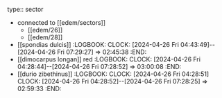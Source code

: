 type:: sector

- connected to [[edem/sectors]]
	- [[edem/26]]
	- [[edem/28]]
- [[spondias dulcis]]
  :LOGBOOK:
  CLOCK: [2024-04-26 Fri 04:43:49]--[2024-04-26 Fri 07:29:27] =>  02:45:38
  :END:
- [[dimocarpus longan]] red
  :LOGBOOK:
  CLOCK: [2024-04-26 Fri 04:28:44]--[2024-04-26 Fri 07:28:52] =>  03:00:08
  :END:
- [[durio zibethinus]]
  :LOGBOOK:
  CLOCK: [2024-04-26 Fri 04:28:51]
  CLOCK: [2024-04-26 Fri 04:28:52]--[2024-04-26 Fri 07:28:25] =>  02:59:33
  :END: